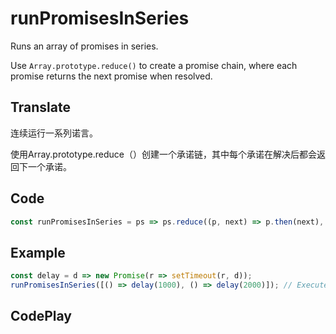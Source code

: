 # runPromisesInSeries

Runs an array of promises in series.

Use `Array.prototype.reduce()` to create a promise chain, where each promise returns the next promise when resolved.

## Translate

连续运行一系列诺言。

使用Array.prototype.reduce（）创建一个承诺链，其中每个承诺在解决后都会返回下一个承诺。

## Code

```js
const runPromisesInSeries = ps => ps.reduce((p, next) => p.then(next), Promise.resolve());
```

## Example

```js
const delay = d => new Promise(r => setTimeout(r, d));
runPromisesInSeries([() => delay(1000), () => delay(2000)]); // Executes each promise sequentially, taking a total of 3 seconds to complete
```

## CodePlay

<template>
  <code-play codeplay-id="" />
</template>
